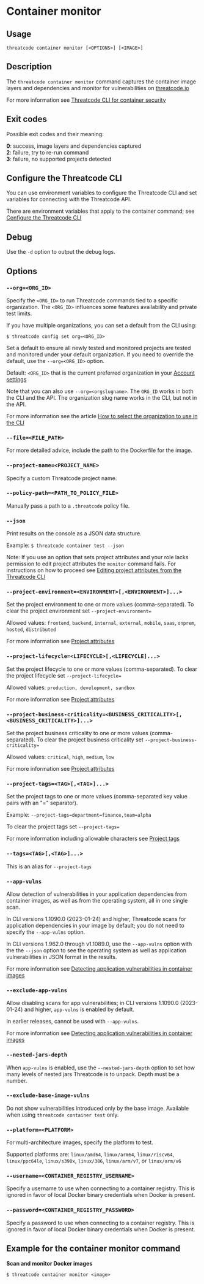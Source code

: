 # Container monitor

## Usage

`threatcode container monitor [<OPTIONS>] [<IMAGE>]`

## Description

The `threatcode container monitor` command captures the container image layers and dependencies and monitor for vulnerabilities on [threatcode.io](https://threatcode.io)

For more information see [Threatcode CLI for container security](https://docs.threatcode.io/products/threatcode-container/threatcode-cli-for-container-security)

## Exit codes

Possible exit codes and their meaning:

**0**: success, image layers and dependencies captured\
**2**: failure, try to re-run command\
**3**: failure, no supported projects detected

## Configure the Threatcode CLI

You can use environment variables to configure the Threatcode CLI and set variables for connecting with the Threatcode API.

There are environment variables that apply to the container command; see [Configure the Threatcode CLI](https://docs.threatcode.io/features/threatcode-cli/configure-the-threatcode-cli)

## Debug

Use the `-d` option to output the debug logs.

## Options

### `--org=<ORG_ID>`

Specify the `<ORG_ID>` to run Threatcode commands tied to a specific organization. The `<ORG_ID>` influences some features availability and private test limits.

If you have multiple organizations, you can set a default from the CLI using:

`$ threatcode config set org=<ORG_ID>`

Set a default to ensure all newly tested and monitored projects are tested and monitored under your default organization. If you need to override the default, use the `--org=<ORG_ID>` option.

Default: `<ORG_ID>` that is the current preferred organization in your [Account settings](https://app.threatcode.io/account)

Note that you can also use `--org=<orgslugname>`. The `ORG_ID` works in both the CLI and the API. The organization slug name works in the CLI, but not in the API.

For more information see the article [How to select the organization to use in the CLI](https://docs.threatcode.io/threatcode-cli/test-for-vulnerabilities/how-to-select-the-organization-to-use-in-the-cli)

### `--file=<FILE_PATH>`

For more detailed advice, include the path to the Dockerfile for the image.

### `--project-name=<PROJECT_NAME>`

Specify a custom Threatcode project name.

### `--policy-path=<PATH_TO_POLICY_FILE>`

Manually pass a path to a `.threatcode` policy file.

### `--json`

Print results on the console as a JSON data structure.

Example: `$ threatcode container test --json`

Note: If you use an option that sets project attributes and your role lacks permission to edit project attributes the `monitor` command fails. For instructions on how to proceed see [Editing project attributes from the Threatcode CLI](https://docs.threatcode.io/features/user-and-group-management/managing-users-and-permissions/managing-permissions#editing-project-attributes-from-the-threatcode-cli)

### `--project-environment=<ENVIRONMENT>[,<ENVIRONMENT>]...>`

Set the project environment to one or more values (comma-separated). To clear the project environment set `--project-environment=`

Allowed values: `frontend`, `backend`, `internal`, `external`, `mobile`, `saas`, `onprem`, `hosted`, `distributed`

For more information see [Project attributes](https://docs.threatcode.io/getting-started/introduction-to-threatcode-projects/view-project-information/project-attributes)

### `--project-lifecycle=<LIFECYCLE>[,<LIFECYCLE]...>`

Set the project lifecycle to one or more values (comma-separated). To clear the project lifecycle set `--project-lifecycle=`

Allowed values: `production, development, sandbox`

For more information see [Project attributes](https://docs.threatcode.io/getting-started/introduction-to-threatcode-projects/view-project-information/project-attributes)

### `--project-business-criticality=<BUSINESS_CRITICALITY>[,<BUSINESS_CRITICALITY>]...>`

Set the project business criticality to one or more values (comma-separated). To clear the project business criticality set `--project-business-criticality=`

Allowed values: `critical`, `high`, `medium`, `low`

For more information see [Project attributes](https://docs.threatcode.io/getting-started/introduction-to-threatcode-projects/view-project-information/project-attributes)

### `--project-tags=<TAG>[,<TAG>]...>`

Set the project tags to one or more values (comma-separated key value pairs with an "=" separator).

Example: `--project-tags=department=finance,team=alpha`

To clear the project tags set `--project-tags=`

For more information including allowable characters see [Project tags](https://docs.threatcode.io/threatcode-web-ui/introduction-to-threatcode-projects/project-tags)

### `--tags=<TAG>[,<TAG>]...>`

This is an alias for `--project-tags`

### `--app-vulns`

Allow detection of vulnerabilities in your application dependencies from container images, as well as from the operating system, all in one single scan.

In CLI versions 1.1090.0 (2023-01-24) and higher, Threatcode scans for application dependencies in your image by default; you do not need to specify the `--app-vulns` option.

In CLI versions 1.962.0 through v1.1089.0, use the `--app-vulns` option with the the `--json` option to see the operating system as well as application vulnerabilities in JSON format in the results.

For more information see [Detecting application vulnerabilities in container images](https://docs.threatcode.io/products/threatcode-container/getting-around-the-threatcode-container-ui/detecting-application-vulnerabilities-in-container-images)

### `--exclude-app-vulns`

Allow disabling scans for app vulnerabilities; in CLI versions 1.1090.0 (2023-01-24) and higher, `app-vulns` is enabled by default.

In earlier releases, cannot be used with `--app-vulns`.

For more information see [Detecting application vulnerabilities in container images](https://docs.threatcode.io/products/threatcode-container/getting-around-the-threatcode-container-ui/detecting-application-vulnerabilities-in-container-images)

### `--nested-jars-depth`

When `app-vulns` is enabled, use the `--nested-jars-depth` option to set how many levels of nested jars Threatcode is to unpack. Depth must be a number.

### `--exclude-base-image-vulns`

Do not show vulnerabilities introduced only by the base image. Available when using `threatcode container test` only.

### `--platform=<PLATFORM>`

For multi-architecture images, specify the platform to test.

Supported platforms are: `linux/amd64`, `linux/arm64`, `linux/riscv64`, `linux/ppc64le`, `linux/s390x`, `linux/386`, `linux/arm/v7`, or `linux/arm/v6`

### `--username=<CONTAINER_REGISTRY_USERNAME>`

Specify a username to use when connecting to a container registry. This is ignored in favor of local Docker binary credentials when Docker is present.

### `--password=<CONTAINER_REGISTRY_PASSWORD>`

Specify a password to use when connecting to a container registry. This is ignored in favor of local Docker binary credentials when Docker is present.

## Example for the container monitor command

**Scan and monitor Docker images**

`$ threatcode container monitor <image>`

